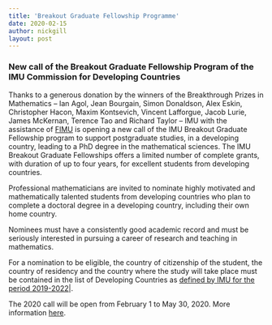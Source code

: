 ```yaml
---
title: 'Breakout Graduate Fellowship Programme'
date: 2020-02-15
author: nickgill
layout: post
---
```



### New call of the Breakout Graduate Fellowship Program of the IMU Commission for Developing Countries

Thanks to a generous donation by the winners of the Breakthrough Prizes in Mathematics – Ian Agol, Jean Bourgain, Simon Donaldson, Alex Eskin, Christopher Hacon, Maxim Kontsevich, Vincent Lafforgue, Jacob Lurie, James McKernan, Terence Tao and Richard Taylor – IMU with the assistance of <a href = "www.friends-imu.org">FIMU</a> is opening a new call of the IMU Breakout Graduate Fellowship program to support postgraduate studies, in a developing country, leading to a PhD degree in the mathematical sciences. The IMU Breakout Graduate Fellowships offers a limited number of complete grants, with duration of up to four years, for excellent students from developing countries.
 
Professional mathematicians are invited to nominate highly motivated and mathematically talented students from developing countries who plan to complete a doctoral degree in a developing country, including their own home country.

Nominees must have a consistently good academic record and must be seriously interested in pursuing a career of research and teaching in mathematics.
 
For a nomination to be eligible, the country of citizenship of the student, the country of residency and the country where the study will take place must be contained in the list of Developing Countries as <a href = "https://www.mathunion.org/cdc/about-cdc/definition-developing-countries">defined by IMU for the period 2019-2022</a>|. 
 
The 2020 call will be open from February 1 to May 30, 2020. More information <a href = "https://www.mathunion.org/cdc/scholarshipsgraduate-scholarships/imu-breakout-graduate-fellowship-program">here</a>.
